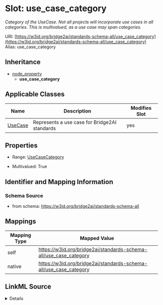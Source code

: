 

# Slot: use_case_category 


_Category of the UseCase. Not all projects will incorporate use cases in all categories. This is multivalued, as a use case may span categories._





URI: [https://w3id.org/bridge2ai/standards-schema-all/use_case_category](https://w3id.org/bridge2ai/standards-schema-all/use_case_category)
Alias: use_case_category


## Inheritance

* [node_property](node_property.md)
    * **use_case_category**






## Applicable Classes

| Name | Description | Modifies Slot |
| --- | --- | --- |
| [UseCase](UseCase.md) | Represents a use case for Bridge2AI standards |  yes  |






## Properties

* Range: [UseCaseCategory](UseCaseCategory.md)

* Multivalued: True




## Identifier and Mapping Information






### Schema Source


* from schema: https://w3id.org/bridge2ai/standards-schema-all




## Mappings

| Mapping Type | Mapped Value |
| ---  | ---  |
| self | https://w3id.org/bridge2ai/standards-schema-all/use_case_category |
| native | https://w3id.org/bridge2ai/standards-schema-all/use_case_category |




## LinkML Source

<details>
```yaml
name: use_case_category
description: Category of the UseCase. Not all projects will incorporate use cases
  in all categories. This is multivalued, as a use case may span categories.
from_schema: https://w3id.org/bridge2ai/standards-schema-all
rank: 1000
is_a: node_property
domain: NamedThing
alias: use_case_category
domain_of:
- UseCase
range: UseCaseCategory
multivalued: true

```
</details>